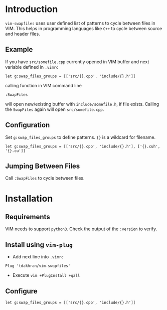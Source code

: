 # Introduction
`vim-swapfiles` uses user defined list of patterns to cycle between files in VIM. 
This helps in programming languages like `C++` to cycle between source and header files.

## Example
If you have `src/somefile.cpp` currently opened in VIM buffer and next variable defined in `.vimrc`
```vim
let g:swap_files_groups = [['src/{}.cpp', 'include/{}.h']]
```
calling function in VIM command line
```vim
:SwapFiles
```
will open new/existing buffer with `include/somefile.h`, if file exists.
Calling the `SwapFiles` again will open `src/somefile.cpp`.
## Configuration
Set `g:swap_files_groups` to define patterns.
`{}` is a wildcard for filename.
```vim
let g:swap_files_groups = [['src/{}.cpp', 'include/{}.h'], ['{}.cuh', '{}.cu']]
```
## Jumping Between Files
Call `:SwapFiles` to cycle between files.
# Installation
## Requirements
VIM needs to support `python3`. Check the output of the `:version` to verify.
## Install using `vim-plug`
* Add next line into `.vimrc`
```vim
Plug 'tdakhran/vim-swapfiles'
```
* Execute `vim +PlugInstall +qall` 
## Configure
```vim
let g:swap_files_groups = [['src/{}.cpp', 'include/{}.h']]
```
